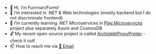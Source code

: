 - 👋 Hi, I’m Furrman/Furmi!
- 👀 I’m interested in .NET & Web technologies (mostly backend but I do not discriminate frontend)
- 🌱 I’m currently learning .NET Microservices in [Play.Microservices](https://github.com/Play-Microservices) project plus separately Azure and CosmosDB
- 🔓 My recent open-source project is called [ArchidektProxyPrinter](https://github.com/Furrman/ArchidektProxyPrinter) - check it out! 
- 📫 How to reach me via [📧 Email](mailto:furrman18@protonmail.com)
